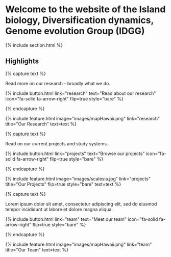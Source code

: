 ---
---

# Welcome to the website of the Island biology, Diversification dynamics, Genome evolution Group (IDGG)



{% include section.html %}

## Highlights

{% capture text %}

Read more on our research - broadly what we do.

{%
  include button.html
  link="research"
  text="Read about our research"
  icon="fa-solid fa-arrow-right"
  flip=true
  style="bare"
%}

{% endcapture %}

{%
  include feature.html
  image="images/mapHawaii.png"
  link="research"
  title="Our Research"
  text=text
%}

{% capture text %}

Read on our current projects and study systems.

{%
  include button.html
  link="projects"
  text="Browse our projects"
  icon="fa-solid fa-arrow-right"
  flip=true
  style="bare"
%}

{% endcapture %}

{%
  include feature.html
  image="images/scalesia.jpg"
  link="projects"
  title="Our Projects"
  flip=true
  style="bare"
  text=text
%}

{% capture text %}

Lorem ipsum dolor sit amet, consectetur adipiscing elit, sed do eiusmod tempor incididunt ut labore et dolore magna aliqua.

{%
  include button.html
  link="team"
  text="Meet our team"
  icon="fa-solid fa-arrow-right"
  flip=true
  style="bare"
%}

{% endcapture %}

{%
  include feature.html
  image="images/mapHawaii.png"
  link="team"
  title="Our Team"
  text=text
%}
